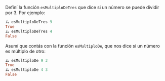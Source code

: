 Definí la función `esMultiploDeTres` que dice si un número se puede dividir por 3. Por ejemplo:

```haskell
ム esMultiploDeTres 9
True
ム esMultiploDeTres 4
False
```

Asumí que contás con la función `esMultiploDe`, que nos dice si un número es múltiplo de otro:

```haskell
ム esMultiploDe 9 3
True
ム esMultiploDe 4 3
False
```

